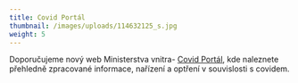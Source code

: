 ```yaml
---
title: Covid Portál
thumbnail: /images/uploads/114632125_s.jpg
weight: 5
---
```

Doporučujeme nový web Ministerstva vnitra- [Covid Portál](https://covid.gov.cz/), kde naleznete přehledně zpracované informace, nařízení a optření v souvislosti s covidem.